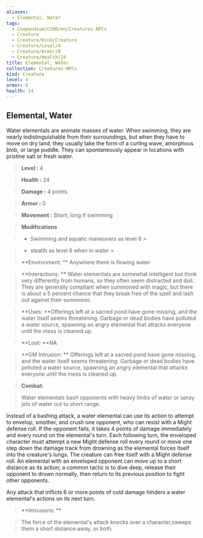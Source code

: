 ```yaml
---
aliases:
  - Elemental, Water
tags:
  - Compendium/CSRD/en/Creatures-NPCs
  - Creature
  - Creature/Kind/Creature
  - Creature/Level/4
  - Creature/Armor/0
  - Creature/Health/24
title: Elemental, Water
collection: Creatures-NPCs
kind: Creature
level: 4
armor: 0
health: 24
---
```

## Elemental, Water    
Water elementals are animate masses of water. When swimming, they are nearly indistinguishable from their surroundings, but when they have to move on dry land, they usually take the form of a curling wave, amorphous blob, or large puddle. They can spontaneously appear in locations with pristine salt or fresh water.    
  
    
> **Level :** 4    
> **Health :** 24    
> **Damage :** 4 points    
> **Armor :** 0    
> **Movement :** Short; long if swimming    
> **Modifications**    
>- Swimming and aquatic maneuvers as level 6 >  
>    
>- stealth as level 6 when in water >  
>    
> **Environment: ** Anywhere there is flowing water    
> **Interactions: ** Water elementals are somewhat intelligent but think very differently from humans, so they often seem distracted and dull. They are generally compliant when summoned with magic, but there is about a 5 percent chance that they break free of the spell and lash out against their summoner.    
> **Uses: **Offerings left at a sacred pond have gone missing, and the water itself seems threatening. Garbage or dead bodies have polluted a water source, spawning an angry elemental that attacks everyone until the mess is cleaned up.    
> **Loot: **NA    
> **GM Intrusion: ** Offerings left at a sacred pond have gone missing, and the water itself seems threatening. Garbage or dead bodies have polluted a water source, spawning an angry elemental that attacks everyone until the mess is cleaned up.    
  
> **Combat:**   
> Water elementals bash opponents with heavy limbs of water or spray jets of water out to short range.   
Instead of a bashing attack, a water elemental can use its action to attempt to envelop, smother, and crush one opponent, who can resist with a Might defense roll. If the opponent fails, it takes 4 points of damage immediately and every round on the elemental's turn. Each following turn, the enveloped character must attempt a new Might defense roll every round or move one step down the damage track from drowning as the elemental forces itself into the creature's lungs. The creature can free itself with a Might defense roll. An elemental with an enveloped opponent can move up to a short distance as its action; a common tactic is to dive deep, release their opponent to drown normally, then return to its previous position to fight other opponents.   
Any attack that inflicts 6 or more points of cold damage hinders a water elemental's actions on its next turn.    
    
  
> **Intrusions: **   
> The force of the elemental's attack knocks over a character,sweeps them a short distance away, or both.    
